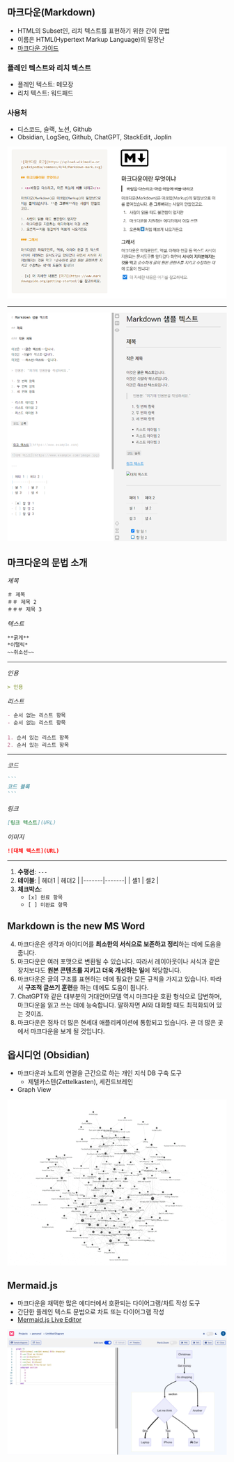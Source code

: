 ## 마크다운(Markdown)

- HTML의 Subset인, 리치 텍스트를 표현하기 위한 간이 문법
- 이름은 HTML(Hypertext Markup Language)의 말장난
- [마크다운 가이드](https://m00nlygreat.notion.site/ba2a279ebbf94484b4bdfa42105935a0)

### 플레인 텍스트와 리치 텍스트

- 플레인 텍스트: 메모장
- 리치 텍스트: 워드패드

### 사용처

- 디스코드, 슬랙, 노션, Github
- Obsidian, LogSeq, Github, ChatGPT, StackEdit, Joplin

![](../attachments/markdown-preview.png)

---

![](../attachments/markdown-example.png)

## 마크다운의 문법 소개

*제목*

```markdown
＃ 제목
＃＃ 제목 2
＃＃＃ 제목 3
```

*텍스트*

```markdown
**굵게**
*이탤릭*
~~취소선~~
```

***

*인용*

```markdown
> 인용
```

*리스트*

```markdown
- 순서 없는 리스트 항목
- 순서 없는 리스트 항목

1. 순서 있는 리스트 항목
2. 순서 있는 리스트 항목
```

---

*코드*

````markdown
```
코드 블록
```
````

*링크*

```markdown
[링크 텍스트](URL)
```

*이미지*

```markdown
![대체 텍스트](URL)
```

***

1. **수평선**: 
   `---`
2. **테이블**:
    | 헤더1 | 헤더2 |
    |-------|-------|
    | 셀1   | 셀2   |
3. **체크박스**:
    - `[x] 완료 항목`
    - `[ ] 미완료 항목`

## Markdown is the new MS Word

4. 마크다운은 생각과 아이디어를 **최소한의 서식으로 보존하고 정리**하는 데에 도움을 줍니다.
5. 마크다운은 여러 포맷으로 변환될 수 있습니다. 따라서 레이아웃이나 서식과 같은 장치보다도 **원본 콘텐츠를 지키고 더욱 개선하는 일**에 적당합니다.
6. 마크다운은 글의 구조를 표현하는 데에 필요한 모든 규칙을 가지고 있습니다. 따라서 **구조적 글쓰기 훈련**을 하는 데에도 도움이 됩니다.
7. ChatGPT와 같은 대부분의 거대언어모델 역시 마크다운 호환 형식으로 답변하며, 마크다운을 읽고 쓰는 데에 능숙합니다. 말하자면 AI와 대화할 때도 최적화되어 있는 것이죠.
8. 마크다운은 점차 더 많은 현세대 애플리케이션에 통합되고 있습니다. 곧 더 많은 곳에서 마크다운을 보게 될 것입니다.

## 옵시디언 (Obsidian)

- 마크다운과 노트의 연결을 근간으로 하는 개인 지식 DB 구축 도구
	- 제텔카스텐(Zettelkasten), 세컨드브레인
- Graph View

![](../노코드%20엔지니어링/attachments/obsidian-graph.gif)

## Mermaid.js

- 마크다운을 채택한 많은 에디터에서 호환되는 다이어그램/차트 작성 도구
- 간단한 플레인 텍스트 문법으로 차트 또는 다이어그램 작성
- [Mermaid.js Live Editor](https://mermaid.live/edit)

![](attachments/mermaid-example.png)